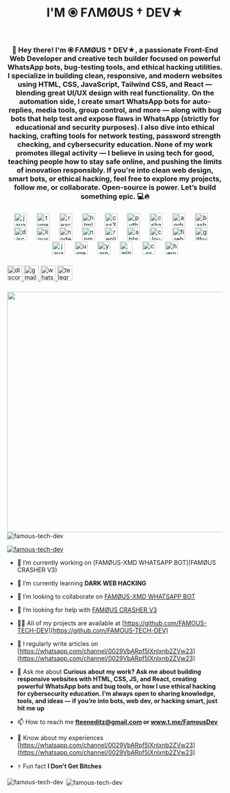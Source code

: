 <h1 align="center">I'M ⦿ FΛMØUS † DEV★</h1><br><h3 align="center">👋 Hey there! I'm ⦿ FΛMØUS † DEV★, a passionate Front-End Web Developer and creative tech builder focused on powerful WhatsApp bots, bug-testing tools, and ethical hacking utilities. I specialize in building clean, responsive, and modern websites using HTML, CSS, JavaScript, Tailwind CSS, and React — blending great UI/UX design with real functionality. On the automation side, I create smart WhatsApp bots for auto-replies, media tools, group control, and more — along with bug bots that help test and expose flaws in WhatsApp (strictly for educational and security purposes). I also dive into ethical hacking, crafting tools for network testing, password strength checking, and cybersecurity education. None of my work promotes illegal activity — I believe in using tech for good, teaching people how to stay safe online, and pushing the limits of innovation responsibly. If you're into clean web design, smart bots, or ethical hacking, feel free to explore my projects, follow me, or collaborate. Open-source is power. Let’s build something epic. 💻🔥</h1>

###

<div align="center">
  <img src="https://img.shields.io/badge/JavaScript-F7DF1E?logo=javascript&logoColor=black&style=for-the-badge" height="30" alt="javascript logo"  />
  <img width="15" />
  <img src="https://img.shields.io/badge/TypeScript-3178C6?logo=typescript&logoColor=white&style=for-the-badge" height="30" alt="typescript logo"  />
  <img width="15" />
  <img src="https://cdn.jsdelivr.net/gh/devicons/devicon/icons/react/react-original.svg" height="30" alt="react logo"  />
  <img width="15" />
  <img src="https://img.shields.io/badge/HTML5-E34F26?logo=html5&logoColor=white&style=for-the-badge" height="30" alt="html5 logo"  />
  <img width="15" />
  <img src="https://cdn.jsdelivr.net/gh/devicons/devicon/icons/css3/css3-original.svg" height="30" alt="css3 logo"  />
  <img width="15" />
  <img src="https://img.shields.io/badge/Python-3776AB?logo=python&logoColor=white&style=for-the-badge" height="30" alt="python logo"  />
  <img width="15" />
  <img src="https://cdn.jsdelivr.net/gh/devicons/devicon/icons/csharp/csharp-original.svg" height="30" alt="csharp logo"  />
  <img width="15" />
  <img src="https://img.shields.io/badge/Android-3DDC84?logo=android&logoColor=black&style=for-the-badge" height="30" alt="android logo"  />
  <img width="15" />
  <img src="https://img.shields.io/badge/GNU Bash-4EAA25?logo=gnubash&logoColor=white&style=for-the-badge" height="30" alt="bash logo"  />
  <img width="15" />
  <img src="https://img.shields.io/badge/Discord-5865F2?logo=discord&logoColor=white&style=for-the-badge" height="30" alt="discord logo"  />
  <img width="15" />
  <img src="https://img.shields.io/badge/Linux-FCC624?logo=linux&logoColor=black&style=for-the-badge" height="30" alt="linux logo"  />
  <img width="15" />
  <img src="https://img.shields.io/badge/Node.js-339933?logo=nodedotjs&logoColor=white&style=for-the-badge" height="30" alt="nodejs logo"  />
  <img width="15" />
  <img src="https://img.shields.io/badge/npm-CB3837?logo=npm&logoColor=white&style=for-the-badge" height="30" alt="npm logo"  />
  <img width="15" />
  <img src="https://img.shields.io/badge/Replit-F26207?logo=replit&logoColor=black&style=for-the-badge" height="30" alt="replit logo"  />
  <img width="15" />
  <img src="https://img.shields.io/badge/ABB RobotStudio-FF9E0F?logo=abbrobotstudio&logoColor=black&style=for-the-badge" height="30" alt="abbrobotstudio logo"  />
  <img width="15" />
  <img src="https://img.shields.io/badge/Cloudflare-F38020?logo=cloudflare&logoColor=black&style=for-the-badge" height="30" alt="cloudflare logo"  />
  <img width="15" />
  <img src="https://img.shields.io/badge/Firebase-FFCA28?logo=firebase&logoColor=black&style=for-the-badge" height="30" alt="firebase logo"  />
  <img width="15" />
  <img src="https://img.shields.io/badge/GitHub-181717?logo=github&logoColor=white&style=for-the-badge" height="30" alt="github logo"  />
  <img width="15" />
  <img src="https://skillicons.dev/icons?i=java" height="30" alt="java logo"  />
  <img width="15" />
  <img src="https://img.shields.io/badge/Unreal Engine-0E1128?logo=unrealengine&logoColor=white&style=for-the-badge" height="30" alt="unrealengine logo"  />
  <img width="15" />
  <img src="https://img.shields.io/badge/Yarn-2C8EBB?logo=yarn&logoColor=white&style=for-the-badge" height="30" alt="yarn logo"  />
  <img width="15" />
  <img src="https://img.shields.io/badge/Windows-0078D6?logo=windows&logoColor=white&style=for-the-badge" height="30" alt="windows8 logo"  />
  <img width="15" />
  <img src="https://img.shields.io/badge/CSS-1572B6?logo=css&logoColor=white&style=for-the-badge" height="30" alt="css logo"  />
  <img width="15" />
  <img src="https://img.shields.io/badge/Heroku-430098?logo=heroku&logoColor=white&style=for-the-badge" height="30" alt="heroku logo"  />
</div>

###

<div align="left">
  <a href="https://discord.com/channels/@sv_famous" target="_blank">
    <img src="https://img.shields.io/static/v1?message=Discord&logo=discord&label=&color=7289DA&logoColor=white&labelColor=&style=for-the-badge" height="35" alt="discord logo"  />
  </a>
  <a href="fteeneditz@gmail.com" target="_blank">
    <img src="https://img.shields.io/static/v1?message=Gmail&logo=gmail&label=&color=D14836&logoColor=white&labelColor=&style=for-the-badge" height="35" alt="gmail logo"  />
  </a>
  <a href="wa.me/2347026441048" target="_blank">
    <img src="https://img.shields.io/static/v1?message=Whatsapp&logo=whatsapp&label=&color=25D366&logoColor=white&labelColor=&style=for-the-badge" height="35" alt="whatsapp logo"  />
  </a>
  <a href="t.me/FamousDev" target="_blank">
    <img src="https://img.shields.io/static/v1?message=Telegram&logo=telegram&label=&color=2CA5E0&logoColor=white&labelColor=&style=for-the-badge" height="35" alt="telegram logo"  />
  </a>
</div>

###

<img align="left" height="560" src="https://camo.githubusercontent.com/6e09fec5e1b3e95cb5c5a29f6ff2b8794ddc1320893b989cc1a2f68c08d1535d/68747470733a2f2f6d65646961322e67697068792e636f6d2f6d656469612f7167515567674143335066763638377150432f67697068792e676966"  />

###

<p align="left"> <img src="https://komarev.com/ghpvc/?username=famous-tech-dev&label=Profile%20views&color=0e75b6&style=flat" alt="famous-tech-dev" /> </p>

<p align="left"> <a href="https://github.com/ryo-ma/github-profile-trophy"><img src="https://github-profile-trophy.vercel.app/?username=famous-tech-dev" alt="famous-tech-dev" /></a> </p>

- 🔭 I’m currently working on [FAMØUS-XMD WHATSAPP BOT](FAMØUS CRASHER V3)

- 🌱 I’m currently learning **DARK WEB HACKING**

- 👯 I’m looking to collaborate on [FAMØUS-XMD WHATSAPP BOT](www.t.me/FamousDev)

- 🤝 I’m looking for help with [FAMØUS CRASHER V3](www.t.me/FamousDev)

- 👨‍💻 All of my projects are available at [https://github.com/FAMOUS-TECH-DEV](https://github.com/FAMOUS-TECH-DEV)

- 📝 I regularly write articles on [https://whatsapp.com/channel/0029VbARpf5IXnlxnb2ZVw23](https://whatsapp.com/channel/0029VbARpf5IXnlxnb2ZVw23)

- 💬 Ask me about **Curious about my work? Ask me about building responsive websites with HTML, CSS, JS, and React, creating powerful WhatsApp bots and bug tools, or how I use ethical hacking for cybersecurity education. I’m always open to sharing knowledge, tools, and ideas — if you’re into bots, web dev, or hacking smart, just hit me up**

- 📫 How to reach me **fteeneditz@gmail.com or www.t.me/FamousDev**

- 📄 Know about my experiences [https://whatsapp.com/channel/0029VbARpf5IXnlxnb2ZVw23](https://whatsapp.com/channel/0029VbARpf5IXnlxnb2ZVw23)

- ⚡ Fun fact **I Don't Get Bitches**



<p><img align="left" src="https://github-readme-stats.vercel.app/api/top-langs?username=famous-tech-dev&show_icons=true&locale=en&layout=compact" alt="famous-tech-dev" /></p>

<p>&nbsp;<img align="center" src="https://github-readme-stats.vercel.app/api?username=famous-tech-dev&show_icons=true&locale=en" alt="famous-tech-dev" /></p>

